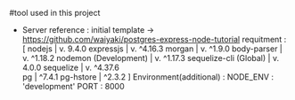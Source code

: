 #tool used in this project
- Server 
    reference : initial template -> https://github.com/waiyaki/postgres-express-node-tutorial
    requitment : [
        nodejs                         | v. 9.4.0
        expressjs                      | v. ^4.16.3
        morgan                         | v. ^1.9.0
        body-parser                    | v. ^1.18.2
        nodemon (Development)          | v. ^1.17.3
        sequelize-cli (Global)         | v. 4.0.0
        sequelize                      | v. ^4.37.6    
        pg                             | ^7.4.1
        pg-hstore                      | ^2.3.2
    ]
    Environment(additional) :
        NODE_ENV : 'development'
        PORT : 8000
